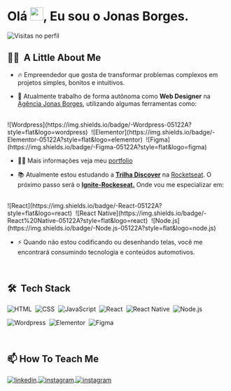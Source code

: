 
<h1>
    Olá <img src="https://raw.githubusercontent.com/kaueMarques/kaueMarques/master/hi.gif" height="30px">, Eu sou o Jonas Borges.
</h1>
<p> 
    <img src="https://komarev.com/ghpvc/?username=jonasborges93&color=blue" alt="Visitas no perfil" />
</p>

## 🙋‍♂️ &nbsp;A Little About Me
- 🔥 Empreendedor que gosta de transformar problemas complexos em projetos simples, bonitos e intuitivos.

- 🔭 Atualmente trabalho de forma autônoma como <b>Web Designer</b> na [Agência Jonas Borges](https://agenciajonasborges.com), utilizando algumas ferramentas como:
<br>
![Wordpress](https://img.shields.io/badge/-Wordpress-05122A?style=flat&logo=wordpress)&nbsp;
![Elementor](https://img.shields.io/badge/-Elementor-05122A?style=flat&logo=elementor)&nbsp;
![Figma](https://img.shields.io/badge/-Figma-05122A?style=flat&logo=figma)&nbsp;

- 👨‍💻 Mais informações veja meu [portfolio](https://agenciajonasborges.com)

- 📚 Atualmente estou estudando a <b>[Trilha Discover](https://www.rocketseat.com.br/discover)</b> na [Rocketseat](https://rocketseat.com.br). O próximo passo será o <b>[Ignite-Rockeseat.](https://lp.rocketseat.com.br/ignite)</b> Onde vou me especializar em: 
<br>
![React](https://img.shields.io/badge/-React-05122A?style=flat&logo=react)&nbsp;
![React Native](https://img.shields.io/badge/-React%20Native-05122A?style=flat&logo=react)&nbsp;
![Node.js](https://img.shields.io/badge/-Node.js-05122A?style=flat&logo=node.js)&nbsp;

- ⚡ Quando não estou codificando ou desenhando telas, você me encontrará consumindo tecnologia e conteúdos automotivos.

<br>

## 🛠 &nbsp;Tech Stack


![HTML](https://img.shields.io/badge/-HTML-05122A?style=flat&logo=HTML5)&nbsp;
![CSS](https://img.shields.io/badge/-CSS-05122A?style=flat&logo=CSS3&logoColor=1572B6)&nbsp;
![JavaScript](https://img.shields.io/badge/-JavaScript-05122A?style=flat&logo=javascript)&nbsp;
![React](https://img.shields.io/badge/-React-05122A?style=flat&logo=react)&nbsp;
![React Native](https://img.shields.io/badge/-React%20Native-05122A?style=flat&logo=react)&nbsp;
![Node.js](https://img.shields.io/badge/-Node.js-05122A?style=flat&logo=node.js)&nbsp;

![Wordpress](https://img.shields.io/badge/-Wordpress-05122A?style=flat&logo=wordpress)&nbsp;
![Elementor](https://img.shields.io/badge/-Elementor-05122A?style=flat&logo=elementor)&nbsp;
![Figma](https://img.shields.io/badge/-Figma-05122A?style=flat&logo=figma)&nbsp;


<br>

## 📫&nbsp;How To Teach Me
<p align="left">
<a href="https://linkedin.com/in/jonasborges93" target="_blank">
  <img align="center" src="https://img.shields.io/badge/-jonasborges93-05122A?style=flat&logo=linkedin" alt="linkedin"/>
</a>
<a href="https://instagram.com/agenciajonasborges" target="_blank">
 <img align="center" src="https://img.shields.io/badge/-agenciajonasborges-05122A?style=flat&logo=instagram" alt="instagram"/>
</a>
<a href="https://api.whatsapp.com/send?phone=5524999660042" target="_blank">
 <img align="center" src="https://img.shields.io/badge/-whatsapp-05122A?style=flat&logo=whatsapp" alt="instagram"/>
</a>


</p>

<!--
**jonasborges93/jonasborges93** is a ✨ _special_ ✨ repository because its `README.md` (this file) appears on your GitHub profile.

Here are some ideas to get you started:

- 🔭 I’m currently working on ...
- 🌱 I’m currently learning ...
- 👯 I’m looking to collaborate on ...
- 🤔 I’m looking for help with ...
- 💬 Ask me about ...
- 📫 How to reach me: ...
- 😄 Pronouns: ...
- ⚡ Fun fact: ...
-->
